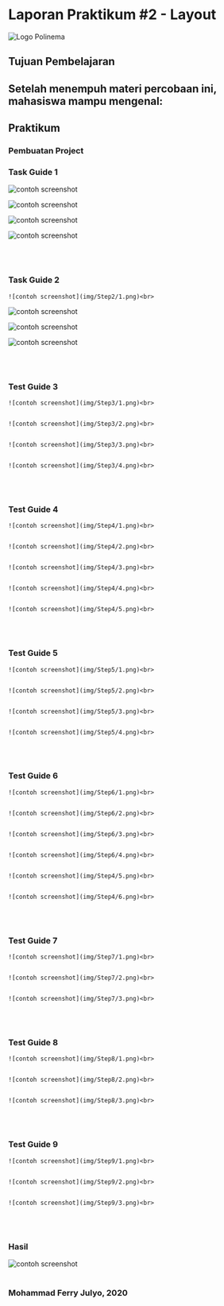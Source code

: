# Laporan Praktikum #2 - Layout


![Logo Polinema](img/polinema.png)<br>


## Tujuan Pembelajaran

Setelah menempuh materi percobaan ini, mahasiswa mampu mengenal:
-

## Praktikum

### Pembuatan Project

### Task Guide 1


   ![contoh screenshot](img/Step1/1.png)<br>
   
   
   ![contoh screenshot](img/Step1/2.png)<br>


   ![contoh screenshot](img/Step1/3.png)<br>
   
   
   ![contoh screenshot](img/Step1/4.png)<br>


<br><br>
### Task Guide 2


	![contoh screenshot](img/Step2/1.png)<br>


   ![contoh screenshot](img/Step2/2.png)<br>


   ![contoh screenshot](img/Step2/3.png)<br>


   ![contoh screenshot](img/Step2/4.png)<br>
   
   
<br><br>
### Test Guide 3


	![contoh screenshot](img/Step3/1.png)<br>

	
	![contoh screenshot](img/Step3/2.png)<br>
		
		
	![contoh screenshot](img/Step3/3.png)<br>

			
	![contoh screenshot](img/Step3/4.png)<br>
	

<br><br>
### Test Guide 4


	![contoh screenshot](img/Step4/1.png)<br>
	

	![contoh screenshot](img/Step4/2.png)<br>

		
	![contoh screenshot](img/Step4/3.png)<br>		
	
	
	![contoh screenshot](img/Step4/4.png)<br>
				

	![contoh screenshot](img/Step4/5.png)<br>

	
<br><br>
### Test Guide 5


	![contoh screenshot](img/Step5/1.png)<br>

	
	![contoh screenshot](img/Step5/2.png)<br>

	
	![contoh screenshot](img/Step5/3.png)<br>
	

	![contoh screenshot](img/Step5/4.png)<br>


<br><br>
### Test Guide 6


	![contoh screenshot](img/Step6/1.png)<br>
	

	![contoh screenshot](img/Step6/2.png)<br>
	
	
	![contoh screenshot](img/Step6/3.png)<br>
	
	
	![contoh screenshot](img/Step6/4.png)<br>
	
	
	![contoh screenshot](img/Step4/5.png)<br>
	
	
	![contoh screenshot](img/Step4/6.png)<br>
	
	
<br><br>
### Test Guide 7


	![contoh screenshot](img/Step7/1.png)<br>
	
	
	![contoh screenshot](img/Step7/2.png)<br>
	

	![contoh screenshot](img/Step7/3.png)<br>


<br><br>
### Test Guide 8

	![contoh screenshot](img/Step8/1.png)<br>

	
	![contoh screenshot](img/Step8/2.png)<br>


	![contoh screenshot](img/Step8/3.png)<br>
	
	
<br><br>
### Test Guide 9


	![contoh screenshot](img/Step9/1.png)<br>


	![contoh screenshot](img/Step9/2.png)<br>

	
	![contoh screenshot](img/Step9/3.png)<br>


<br><br>
### Hasil


   ![contoh screenshot](img/Hasil/1.png)<br><br>


### Mohammad Ferry Julyo, 2020